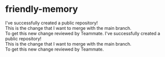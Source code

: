 # friendly-memory
I've successfully created a public repository!  
This is the change that I want to merge with the main branch.  
To get this new change reviewed by Teammate.
I've successfully created a public repository!  
This is the change that I want to merge with the main branch.  
To get this new change reviewed by Teammate.
